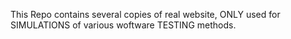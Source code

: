 This Repo contains several copies of real website, ONLY used for SIMULATIONS of various woftware TESTING methods.
